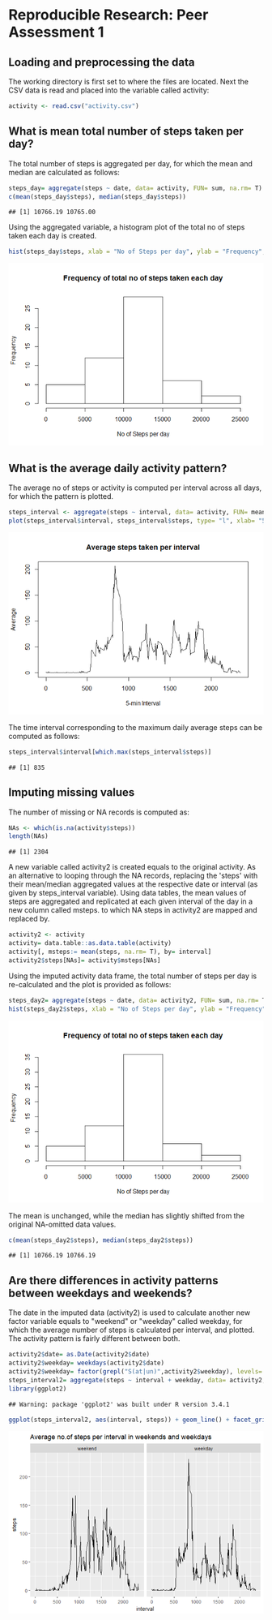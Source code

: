 # Reproducible Research: Peer Assessment 1


## Loading and preprocessing the data
The working directory is first set to where the files are located. Next the CSV data is read and placed into the variable called activity:


```r
activity <- read.csv("activity.csv")
```


## What is mean total number of steps taken per day?
The total number of steps is aggregated per day, for which the mean and median are calculated as follows:


```r
steps_day= aggregate(steps ~ date, data= activity, FUN= sum, na.rm= T)
c(mean(steps_day$steps), median(steps_day$steps))
```

```
## [1] 10766.19 10765.00
```

Using the aggregated variable, a histogram plot of the total no of steps taken each day is created.


```r
hist(steps_day$steps, xlab = "No of Steps per day", ylab = "Frequency", main = "Frequency of total no of steps taken each day")
```

![](PA1_template_files/figure-html/unnamed-chunk-3-1.png)<!-- -->

## What is the average daily activity pattern?

The average no of steps or activity is computed per interval across all days, for which the pattern is plotted.


```r
steps_interval <- aggregate(steps ~ interval, data= activity, FUN= mean, na.rm= T)
plot(steps_interval$interval, steps_interval$steps, type= "l", xlab= "5-min Interval", ylab= "Average", main= "Average steps taken per interval")
```

![](PA1_template_files/figure-html/unnamed-chunk-4-1.png)<!-- -->

The time interval corresponding to the maximum daily average steps can be computed as follows:


```r
steps_interval$interval[which.max(steps_interval$steps)]
```

```
## [1] 835
```

## Imputing missing values

The number of missing or NA records is computed as:


```r
NAs <- which(is.na(activity$steps))
length(NAs)
```

```
## [1] 2304
```

A new variable called activity2 is created equals to the original activity. As an alternative to looping through the NA records, replacing the 'steps' with their mean/median aggregated values at the respective date or interval (as given by steps_interval variable). Using data tables, the mean values of steps are aggregated and replicated at each given interval of the day in a new column called msteps. to which NA steps in activity2 are mapped and replaced by.


```r
activity2 <- activity
activity= data.table::as.data.table(activity)
activity[, msteps:= mean(steps, na.rm= T), by= interval]
activity2$steps[NAs]= activity$msteps[NAs]
```

Using the imputed activity data frame, the total number of steps per day is re-calculated and the plot is provided as follows:


```r
steps_day2= aggregate(steps ~ date, data= activity2, FUN= sum, na.rm= T)
hist(steps_day2$steps, xlab = "No of Steps per day", ylab = "Frequency", main = "Frequency of total no of steps taken each day")
```

![](PA1_template_files/figure-html/unnamed-chunk-8-1.png)<!-- -->

The mean is unchanged, while the median has slightly shifted from the original NA-omitted data values. 

```r
c(mean(steps_day2$steps), median(steps_day2$steps))
```

```
## [1] 10766.19 10766.19
```

## Are there differences in activity patterns between weekdays and weekends?

The date in the imputed data (activity2) is used to calculate another new factor variable equals to "weekend" or "weekday" called weekday, for which the average number of steps is calculated per interval, and plotted. The activity pattern is fairly different between both.


```r
activity2$date= as.Date(activity2$date)
activity2$weekday= weekdays(activity2$date)
activity2$weekday= factor(grepl("S(at|un)",activity2$weekday), levels= c(T,F), labels= c("weekend","weekday"))
steps_interval2= aggregate(steps ~ interval + weekday, data= activity2, FUN= mean, na.rm= T)
library(ggplot2)
```

```
## Warning: package 'ggplot2' was built under R version 3.4.1
```

```r
ggplot(steps_interval2, aes(interval, steps)) + geom_line() + facet_grid(.~weekday) + ggtitle("Average no.of steps per interval in weekends and weekdays")
```

![](PA1_template_files/figure-html/unnamed-chunk-10-1.png)<!-- -->
